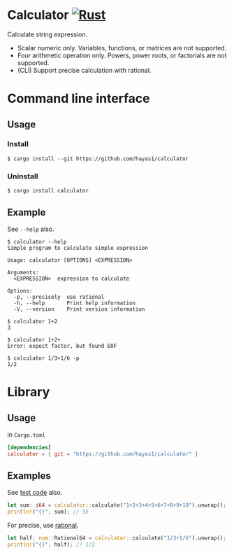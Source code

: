 # Calculator [![Rust](https://github.com/hayas1/calculator/actions/workflows/rust.yml/badge.svg)](https://github.com/hayas1/calculator/actions/workflows/rust.yml)
Calculate string expression.
- Scalar numeric only. Variables, functions, or matrices are not supported.
- Four arithmetic operation only. Powers, power roots, or factorials are not supported.
- (CLI) Support precise calculation with rational.



# Command line interface
## Usage
### Install
```console
$ cargo install --git https://github.com/hayas1/calculator
```

### Uninstall
```console
$ cargo install calculator
```

## Example
See `--help` also.
```console
$ calculator --help
Simple program to calculate simple expression

Usage: calculator [OPTIONS] <EXPRESSION>

Arguments:
  <EXPRESSION>  expression to calculate

Options:
  -p, --precisely  use rational
  -h, --help       Print help information
  -V, --version    Print version information
```

```console
$ calculator 1+2
3
```

```console
$ calculator 1+2+
Error: expect factor, but found EOF
```

```console
$ calculator 1/3+1/6 -p
1/2
```




# Library
## Usage
in `Cargo.toml`
```toml
[dependencies]
calculator = { git = "https://github.com/hayas1/calculator" }
```

## Examples
See [test code](/src/lib.rs#124) also.
```rust
let sum: i64 = calculator::calculate("1+2+3+4+5+6+7+8+9+10").unwrap();
println!("{}", sum); // 55
```

For precise, use [rational](https://docs.rs/num/0.4.0/num/rational/type.Rational64.html).
```rust
let half: num::Rational64 = calculator::calculate("1/3+1/6").unwrap();
println!("{}", half); // 1/2
```

